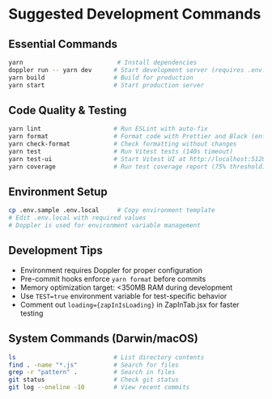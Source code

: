 # Suggested Development Commands

## Essential Commands

```bash
yarn                          # Install dependencies
doppler run -- yarn dev      # Start development server (requires .env.local config)
yarn build                   # Build for production
yarn start                   # Start production server
```

## Code Quality & Testing

```bash
yarn lint                    # Run ESLint with auto-fix
yarn format                  # Format code with Prettier and Black (enforced pre-commit)
yarn check-format            # Check formatting without changes
yarn test                    # Run Vitest tests (140s timeout)
yarn test-ui                 # Start Vitest UI at http://localhost:51204/__vitest__/
yarn coverage                # Run test coverage report (75% threshold)
```

## Environment Setup

```bash
cp .env.sample .env.local     # Copy environment template
# Edit .env.local with required values
# Doppler is used for environment variable management
```

## Development Tips

- Environment requires Doppler for proper configuration
- Pre-commit hooks enforce `yarn format` before commits
- Memory optimization target: <350MB RAM during development
- Use `TEST=true` environment variable for test-specific behavior
- Comment out `loading={zapInIsLoading}` in ZapInTab.jsx for faster testing

## System Commands (Darwin/macOS)

```bash
ls                           # List directory contents
find . -name "*.js"          # Search for files
grep -r "pattern" .          # Search in files
git status                   # Check git status
git log --oneline -10        # View recent commits
```
